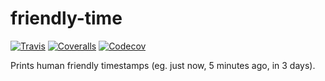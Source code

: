 # friendly-time
[![Travis](https://travis-ci.com/bram-codes/friendly-time.svg?branch=master)](https://travis-ci.com/bram-codes/friendly-time)
[![Coveralls](https://coveralls.io/repos/github/bram-codes/friendly-time/badge.svg?branch=master)](https://coveralls.io/github/bram-codes/friendly-time?branch=master)
[![Codecov](https://codecov.io/gh/bram-codes/friendly-time/branch/master/graph/badge.svg)](https://codecov.io/gh/bram-codes/friendly-time)

Prints human friendly timestamps (eg. just now, 5 minutes ago, in 3 days).
